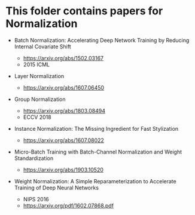 # This folder contains papers for Normalization

-   Batch Normalization: Accelerating Deep Network Training by Reducing Internal Covariate Shift
    -   https://arxiv.org/abs/1502.03167
    -   2015 ICML

-   Layer Normalization
    -   https://arxiv.org/abs/1607.06450

-   Group Normalization
    -   https://arxiv.org/abs/1803.08494
    -   ECCV 2018

-   Instance Normalization: The Missing Ingredient for Fast Stylization
    -   https://arxiv.org/abs/1607.08022

-   Micro-Batch Training with Batch-Channel Normalization and Weight Standardization
    -   https://arxiv.org/abs/1903.10520

-   Weight Normalization: A Simple Reparameterization to Accelerate Training of Deep Neural Networks
    -   NIPS 2016
    -   https://arxiv.org/pdf/1602.07868.pdf
